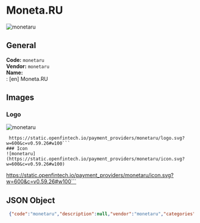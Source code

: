 # Moneta.RU 
![monetaru](https://static.openfintech.io/payment_providers/monetaru/logo.svg?w=600&c=v0.59.26#w100)  
## General 
**Code:** `monetaru`  
**Vendor:** `monetaru`  
**Name:**  
:	[en] Moneta.RU  
## Images 
### Logo 
![monetaru](https://static.openfintech.io/payment_providers/monetaru/logo.svg?w=600&c=v0.59.26#w100)  
```
 https://static.openfintech.io/payment_providers/monetaru/logo.svg?w=600&c=v0.59.26#w100```  
### Icon 
![monetaru](https://static.openfintech.io/payment_providers/monetaru/icon.svg?w=600&c=v0.59.26#w100)  
```
 https://static.openfintech.io/payment_providers/monetaru/icon.svg?w=600&c=v0.59.26#w100```  
## JSON Object 
```json
 {"code":"monetaru","description":null,"vendor":"monetaru","categories":null,"countries":null,"payment_method":null,"payout_method":null,"metadata":{"about_payments_code":"monetaru"},"name":{"en":"Moneta.RU"}}```  
